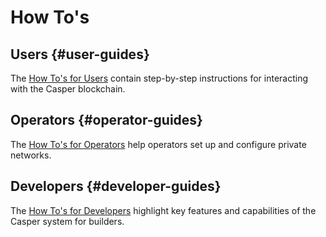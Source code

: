 
# How To's

## Users {#user-guides}

The [How To's for Users](./users/index.md) contain step-by-step instructions for interacting with the Casper blockchain.

## Operators {#operator-guides}

The [How To's for Operators](./operators/index.md) help operators set up and configure private networks.

## Developers {#developer-guides}

The [How To's for Developers](./developers/index.md) highlight key features and capabilities of the Casper system for builders.


